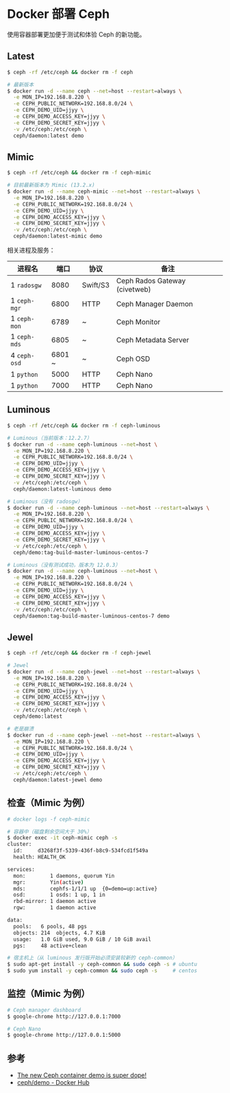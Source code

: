 # Docker 部署 Ceph

使用容器部署更加便于测试和体验 Ceph 的新功能。

## Latest

```sh
$ ceph -rf /etc/ceph && docker rm -f ceph

# 最新版本
$ docker run -d --name ceph --net=host --restart=always \
  -e MON_IP=192.168.8.220 \
  -e CEPH_PUBLIC_NETWORK=192.168.8.0/24 \
  -e CEPH_DEMO_UID=jjyy \
  -e CEPH_DEMO_ACCESS_KEY=jjyy \
  -e CEPH_DEMO_SECRET_KEY=jjyy \
  -v /etc/ceph:/etc/ceph \
  ceph/daemon:latest demo
```

## Mimic

```sh
$ ceph -rf /etc/ceph && docker rm -f ceph-mimic

# 目前最新版本为 Mimic (13.2.x)
$ docker run -d --name ceph-mimic --net=host --restart=always \
  -e MON_IP=192.168.8.220 \
  -e CEPH_PUBLIC_NETWORK=192.168.8.0/24 \
  -e CEPH_DEMO_UID=jjyy \
  -e CEPH_DEMO_ACCESS_KEY=jjyy \
  -e CEPH_DEMO_SECRET_KEY=jjyy \
  -v /etc/ceph:/etc/ceph \
  ceph/daemon:latest-mimic demo
```

相关进程及服务：

| 进程名       | 端口   | 协议     | 备注                          |
| ------------ | ------ | -------- | ----------------------------- |
| 1 `radosgw`  | 8080   | Swift/S3 | Ceph Rados Gateway (civetweb) |
| 1 `ceph-mgr` | 6800   | HTTP     | Ceph Manager Daemon           |
| 1 `ceph-mon` | 6789   | ~        | Ceph Monitor                  |
| 1 `ceph-mds` | 6805   | ~        | Ceph Metadata Server          |
| 4 `ceph-osd` | 6801 ~ | ~        | Ceph OSD                      |
| 1 `python`   | 5000   | HTTP     | Ceph Nano                     |
| 1 `python`   | 7000   | HTTP     | Ceph Nano                     |

## Luminous

```sh
$ ceph -rf /etc/ceph && docker rm -f ceph-luminous

# Luminous（当前版本：12.2.7）
$ docker run -d --name ceph-luminous --net=host \
  -e MON_IP=192.168.8.220 \
  -e CEPH_PUBLIC_NETWORK=192.168.8.0/24 \
  -e CEPH_DEMO_UID=jjyy \
  -e CEPH_DEMO_ACCESS_KEY=jjyy \
  -e CEPH_DEMO_SECRET_KEY=jjyy \
  -v /etc/ceph:/etc/ceph \
  ceph/daemon:latest-luminous demo

# Luminous（没有 radosgw）
$ docker run -d --name ceph-luminous --net=host --restart=always \
  -e MON_IP=192.168.8.220 \
  -e CEPH_PUBLIC_NETWORK=192.168.8.0/24 \
  -e CEPH_DEMO_UID=jjyy \
  -e CEPH_DEMO_ACCESS_KEY=jjyy \
  -e CEPH_DEMO_SECRET_KEY=jjyy \
  -v /etc/ceph:/etc/ceph \
  ceph/demo:tag-build-master-luminous-centos-7

# Luminous（没有测试成功，版本为 12.0.3）
$ docker run -d --name ceph-luminous --net=host \
  -e MON_IP=192.168.8.220 \
  -e CEPH_PUBLIC_NETWORK=192.168.8.0/24 \
  -e CEPH_DEMO_UID=jjyy \
  -e CEPH_DEMO_ACCESS_KEY=jjyy \
  -e CEPH_DEMO_SECRET_KEY=jjyy \
  -v /etc/ceph:/etc/ceph \
  ceph/daemon:tag-build-master-luminous-centos-7 demo
```

## Jewel

```sh
$ ceph -rf /etc/ceph && docker rm -f ceph-jewel

# Jewel
$ docker run -d --name ceph-jewel --net=host --restart=always \
  -e MON_IP=192.168.8.220 \
  -e CEPH_PUBLIC_NETWORK=192.168.8.0/24 \
  -e CEPH_DEMO_UID=jjyy \
  -e CEPH_DEMO_ACCESS_KEY=jjyy \
  -e CEPH_DEMO_SECRET_KEY=jjyy \
  -v /etc/ceph:/etc/ceph \
  ceph/demo:latest

# 老是崩溃
$ docker run -d --name ceph-jewel --net=host --restart=always \
  -e MON_IP=192.168.8.220 \
  -e CEPH_PUBLIC_NETWORK=192.168.8.0/24 \
  -e CEPH_DEMO_UID=jjyy \
  -e CEPH_DEMO_ACCESS_KEY=jjyy \
  -e CEPH_DEMO_SECRET_KEY=jjyy \
  -v /etc/ceph:/etc/ceph \
  ceph/daemon:latest-jewel demo
```

## 检查（Mimic 为例）

```sh
# docker logs -f ceph-mimic
```

```sh
# 容器中（磁盘剩余空间大于 30%）
$ docker exec -it ceph-mimic ceph -s
cluster:
  id:     d3268f3f-5339-436f-b8c9-534fcd1f549a
  health: HEALTH_OK

services:
  mon:        1 daemons, quorum Yin
  mgr:        Yin(active)
  mds:        cephfs-1/1/1 up  {0=demo=up:active}
  osd:        1 osds: 1 up, 1 in
  rbd-mirror: 1 daemon active
  rgw:        1 daemon active

data:
  pools:   6 pools, 48 pgs
  objects: 214  objects, 4.7 KiB
  usage:   1.0 GiB used, 9.0 GiB / 10 GiB avail
  pgs:     48 active+clean
```

```sh
# 宿主机上（从 luminous 发行版开始必须安装较新的 ceph-common）
$ sudo apt-get install -y ceph-common && sudo ceph -s # ubuntu
$ sudo yum install -y ceph-common && sudo ceph -s     # centos
```

## 监控（Mimic 为例）

```sh
# Ceph manager dashboard
$ google-chrome http://127.0.0.1:7000
```

```sh
# Ceph Nano
$ google-chrome http://127.0.0.1:5000
```

## 参考

* [The new Ceph container demo is super dope!](https://ceph.com/planet/the-new-ceph-container-demo-is-super-dope/)
* [ceph/demo - Docker Hub](https://hub.docker.com/r/ceph/demo/)
